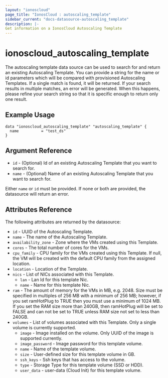 ```yaml
---
layout: "ionoscloud"
page_title: "IonosCloud : autoscaling_template"
sidebar_current: "docs-datasource-autoscaling_template"
description: |-
Get information on a IonosCloud Autoscaling Template
---
```


# ionoscloud\_autoscaling_template

The autoscaling template data source can be used to search for and return an existing Autoscaling Template. You can provide a string for the name or id parameters which will be compared with provisioned Autoscaling Templates. If a single match is found, it will be returned. If your search results in multiple matches, an error will be generated. When this happens, please refine your search string so that it is specific enough to return only one result.

## Example Usage

```hcl
data "ionoscloud_autoscaling_template" "autoscaling_template" {
  name			= "test_ds"
}
```

## Argument Reference

* `id` - (Optional) Id of an existing Autoscaling Template that you want to search for.
* `name` - (Optional) Name of an existing Autoscaling Template that you want to search for.

Either `name` or `id` must be provided. If none or both are provided, the datasource will return an error.

## Attributes Reference

The following attributes are returned by the datasource:


* `id` - UUID of the Autoscaling Template.
* `name` - The name of the Autoscaling Template.
* `availability_zone` - Zone where the VMs created using this Template.
* `cores` - The total number of cores for the VMs.
* `cpu_family` - CPU family for the VMs created using this Template. If null, the VM will be created with the default CPU family from the assigned location.
* `location` - Location of the Template.
* `nics` - List of NICs associated with this Template.
    * `lan` - Lan Id for this template Nic.
    * `name` - Name for this template Nic.
* `ram` - The amount of memory for the VMs in MB, e.g. 2048. Size must be specified in multiples of 256 MB with a minimum of 256 MB; however, if you set ramHotPlug to TRUE then you must use a minimum of 1024 MB. If you set the RAM size more than 240GB, then ramHotPlug will be set to FALSE and can not be set to TRUE unless RAM size not set to less than 240GB.
* `volumes` - List of volumes associated with this Template. Only a single volume is currently supported.
    * `image` - Image installed on the volume. Only UUID of the image is supported currently.
    * `image_password` - Image password for this template volume.
    * `name` - Name of the template volume.
    * `size` - User-defined size for this template volume in GB.
    * `ssh_keys` - Ssh keys that has access to the volume.
    * `type` - Storage Type for this template volume (SSD or HDD).
    * `user_data` - user-data (Cloud Init) for this template volume.
